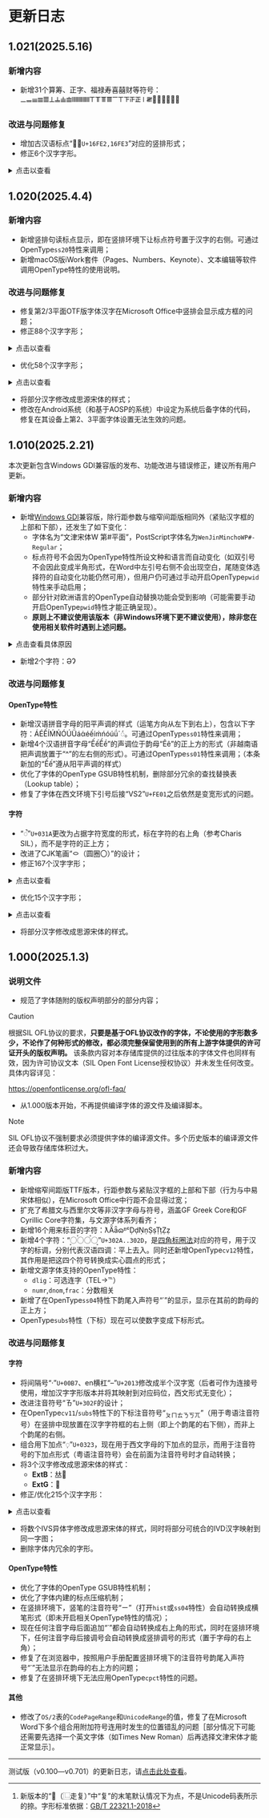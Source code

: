 # 更新日志
## 1.021(2025.5.16)
### 新增内容
- 新增31个算筹、正字、福禄寿喜囍财等符号：𝍠𝍡𝍢𝍣𝍤𝍥𝍦𝍧𝍨𝍩𝍪𝍫𝍬𝍭𝍮𝍯𝍰𝍱𝍲𝍳𝍴𝍵𝍶𝍷𝍸🉠🉡🉢🉣🉤🉥
### 改进与问题修复
- 增加古汉语标点“𖿢𖿣`U+16FE2,16FE3`”对应的竖排形式；
- 修正6个汉字字形。
<details>
<summary>点击以查看</summary>

-   - **URO**：濲†
    - **ExtB**：𣀣
    - **ExtC**：𪪸𫔶†
    - **ExtE**：𬰧
    - **ExtF**：𮘬
    - 画†的汉字仅Unicode码表字形（`cv01`）发生改变，默认映射的字形和GB 18030-2022字形（`cv02`）都不变。
</details>

## 1.020(2025.4.4)
### 新增内容
- 新增竖排句读标点显示，即在竖排环境下让标点符号置于汉字的右侧。可通过OpenType`ss20`特性来调用；
- 新增macOS版iWork套件（Pages、Numbers、Keynote）、文本编辑等软件调用OpenType特性的使用说明。
### 改进与问题修复
- 修复第2/3平面OTF版字体汉字在Microsoft Office中竖排会显示成方框的问题；
- 修正88个汉字字形；
<details>
<summary>点击以查看</summary>

-   - **URO**：儛嗶嘸墲幠廡憮撫橅橆殔滭潕無璑畢瞴箣腄膴蕪蟂蟱躌鄦隷隸鞸驆魓
    - **ExtA**：㳟㶗㷻㼢䉑䌓䙇䟆䬛
    - **ExtB**：𠑉𠑋𠔉†𠡚𠦝†𠴍𢆨𢚹𢯨𢴜𢶢𢹇𢹉𢿹𣘽𣭃𤃧𤏬𤡘𤺟𥓶𥢄𥢉𥿵𦅮𦑃𦓡𦢶𦹰𦹺𦼝𧀍𧻐𨬊𩁲𩻐
    - **ExtC**：𪹟𫇂𫏢
    - **ExtE**：𬅳𬟃
    - **ExtH**：𱍸𱜠
    - **Comp**：洛
    - **CompSup**：㡢慌
    - **IVS**：嗶󠄀`55F6 E0100`、逢󠄂`9022 E0102/E0103`、逢󠄄`9022 E0104`
    - 画†的汉字仅默认映射的字形发生改变，Unicode码表字形（`cv01`）和GB 18030-2022字形（`cv02`）都不变。
</details>

- 优化58个汉字字形；
<details>
<summary>点击以查看</summary>

-   - **URO**：丷†侭刱南†喃†喚坯垗塛塨奐婻†寏恭愌揇†換擜‡暔柸楠†橌橗渙湳†潀烬煥煵†献瑈瑍瘓籤罱腩†荵萳蘂蝻†諵†谳§贃轗遖†隠鱤鵡
    - **ExtA**：㑲㓓†㣮†㵜†䈒䊖†䋻†䌾†
    - **ExtB**：𤩽‡
    - **ExtC**：𪩘§
    - 画†的汉字默认映射的字形发生改变和GB 18030-2022字形（`cv02`）都发生改变，而Unicode码表字形（`cv01`）不变。
    - 画‡的汉字默认仅默认映射的字形发生改变，Unicode码表字形（`cv01`）和GB 18030-2022字形（`cv02`）都不变。
    - 画§的汉字默认映射的字形发生改变和Unicode码表字形（`cv01`）都发生改变，而GB 18030-2022字形（`cv02`）不变。
</details>

- 将部分汉字修改成思源宋体的样式；
- 修改在Android系统（和基于AOSP的系统）中设定为系统后备字体的代码，修复在其设备上第2、3平面字体设置无法生效的问题。

## 1.010(2025.2.21)
本次更新包含Windows GDI兼容版的发布、功能改进与错误修正，建议所有用户更新。
### 新增内容
- 新增[Windows GDI](https://learn.microsoft.com/zh-cn/windows/win32/gdi/windows-gdi)兼容版，除行距参数与缩窄间距版相同外（紧贴汉字框的上部和下部），还发生了如下变化：
    - 字体名为“文津宋体W 第#平面”，PostScript字体名为`WenJinMinchoWP#-Regular`；
    - 标点符号不会因为OpenType特性所设文种和语言而自动变化（如双引号不会因此变成半角形式，在Word中左引号右侧不会出现空白，尾随变体选择符的自动变化功能仍然可用），但用户仍可通过手动开启OpenType`pwid`特性来手动启用；
    - 部分针对欧洲语言的OpenType自动替换功能会受到影响（可能需要手动开启OpenType`pwid`特性才能正确呈现）。
    - **原则上不建议使用该版本（非Windows环境下更不建议使用），除非您在使用相关软件时遇到上述问题。**
<details>
<summary>点击查看具体原因</summary>

> 由于Windows GDI接口配备的Uniscribe塑形引擎（相对于HarfBuzz）会默认把一段文字（即便该文字都是中文文段）设定为拉丁文文种，而文津宋体支持在西文环境下标点符号形式的自动转换功能（默认适用于中文的全角形式→**适用于西文的变宽形式**），因此在这种环境下，一些标点符号会自动转换为西文的样式。
> 
> 一些应用程序（如Word 2010、BabelStone Pad）使用GDI接口，因此在GDI环境下，引号会被显示为西文形式，在Word 2010中会造成左引号位于左侧，且空出一段空白的情况。
>
> 基于[DirectWrite](https://learn.microsoft.com/zh-cn/windows/win32/directwrite/introducing-directwrite)、HarfBuzz环境的文本无此问题（如Word 2013+、Google Chrome、Linux图形界面）。
>
> PS. 基于注册表的字体回退配置**仅对Windows GDI有效**，针对DirectWrite的全局字体回退配置暂无解决方法，需要软件开发者自行设置回退字体（或相关可配置选项）。
</details>
    
- 新增2个字符：ƏɁ
### 改进与问题修复
#### OpenType特性
- 新增汉语拼音字母的阳平声调的样式（运笔方向从左下到右上），包含以下字符：ÁÉẾÍḾŃÓÚǗáάéếíḿńóúǘ´◌́。可通过OpenType`ss01`特性来调用；
- 新增4个汉语拼音字母“ẾếỀề”的声调位于韵母“Êê”的正上方的形式（非越南语把声调放置于“^”的左右侧的形式）。可通过OpenType`ss01`特性来调用；（本条新加的“Ếế”遵从阳平声调的样式）
- 优化了字体的OpenType GSUB特性机制，删除部分冗余的查找替换表（Lookup table）；
- 修复了字体在西文环境下引号后接“VS2”`U+FE01`之后依然是变宽形式的问题。
#### 字符
- “◌̚”`U+031A`更改为占据字符宽度的形式，标在字符的右上角（参考Charis SIL），而不是字符的正上方；
- 改进了CJK笔画“㇣（圆圈〇）”的设计；
- 修正167个汉字字形；
<details>
<summary>点击以查看</summary>

-   - **URO**：捄殏皳盚脙莍蛷銶鯄
    - **ExtB**：𠬞𣅨𣠅𣠬𣷚
    - **ExtC**：𪬆𪬢𪰗𪳸𪺑𪾷𪾹𫌾𫐲𫓡
    - **ExtF**：𬾒𬾙𬾩𭁃𭁏𭆘𭋑𭌘𭌧𭎋𭎾𭏽𭑢𭓰𭗆𭗤𭗴𭘰𭟚𭠌𭣏𭤬𭧊𭧧𭧾𭩝𭭌𭱳𭲬𭲲𭲼𭶖𭶣𭹬𭻠𭻡𭻢𭻹𭾼𭿾𮀌𮁅𮁬𮂉𮂓𮂵𮃡𮆔𮆝𮆬𮈺𮋆𮋍𮋎𮍷𮎭𮐣𮓝𮓭𮕯𮙀𮙢𮛿𮜧𮠙𮠛𮠵𮠽𮡍𮡓𮢂𮣆𮨃𮨖𮩚𮩫𮩶𮫛𮫩
    - **ExtG**：𰃅𰉕𰎨𰤒𰫸𰭥𰸵𰼘𱆿
    - **ExtH**：𱎷𱏻𱏼𱐞𱑅𱑓𱛰𱛸𱟂𱡔𱤊𱤵𱤷𱧢𱧯𱧵𱨴𱩗𱫎𱯎𱯏𱵭𱷙𱻦𱻾𱼝𱼽𱽃𱽆𱽧𱾊𱾳𱾿𱿃𱿢𲀖𲀶𲁿𲂚𲂥𲅅𲆼𲈯𲉸𲉹𲉿𲊂𲊆𲊉𲊍𲊏𲊑𲊒𲊓𲊢
</details>

- 优化15个汉字字形；
<details>
<summary>点击以查看</summary>

-   - **ExtA**：㐃†㔔‡㪳‡㫈‡
    - **ExtB**：𧼱‡[^1]𩬬𩴕𩿮
    - **ExtC**：𫛷
    - **ExtE**：𫰏
    - **ExtF**：𭶫𮃵𮢥𮣥
    - **ExtH**：𱕴
    - 画†的汉字默认映射的字形和GB 18030-2022字形（`cv02`）都发生改变，Unicode码表字形（`cv01`）不变。
    - 画‡的汉字仅默认映射的字形发生改变，Unicode码表字形（`cv01`）和GB 18030-2022字形（`cv02`）都不变。
</details>

- 将部分汉字修改成思源宋体的样式。

[^1]: 新版本的“𧼱（⿺走复）”中“复”的末笔默认情况下为点，不是Unicode码表所示的捺。字形标准依据：[GB/T 22321.1-2018](https://std.samr.gov.cn/gb/search/gbDetailed?id=71F772D82E29D3A7E05397BE0A0AB82A)

## 1.000(2025.1.3)
### 说明文件
- 规范了字体随附的版权声明部分的部分内容；

> [!CAUTION]
>
> 根据SIL OFL协议的要求，**只要是基于OFL协议改作的字体，不论使用的字形数多少，不论作了何种形式的修改，都必须完整保留使用到的所有上游字体提供的许可证开头的版权声明。** 该条款内容对本存储库提供的过往版本的字体文件也同样有效，因为许可协议文本（SIL Open Font License授权协议）并未发生任何改变。具体内容详见：
>
> https://openfontlicense.org/ofl-faq/
- 从1.000版本开始，不再提供编译字体的源文件及编译脚本。

> [!NOTE]
>
> SIL OFL协议不强制要求必须提供字体的编译源文件。多个历史版本的编译源文件还会导致存储库体积过大。
### 新增内容
- 新增缩窄间距版TTF版本，行距参数与紧贴汉字框的上部和下部（行为与中易宋体相似），在Microsoft Office中行距不会显得过宽；
- 扩充了希腊文与西里尔文等非汉字字母与符号，涵盖GF Greek Core和GF Cyrillic Core字符集，与文源字体系列看齐；
- 新增16个用来标音的字符：ƛǞǟɷᴮᶜḌḍṆṇṢṣṬṭẒẓ
- 新增4个字符：“◌〪◌〫◌〬◌〭”`U+302A..302D`，是[四角标圈法](https://zh.wikipedia.org/wiki/%E7%99%BC%E5%9C%88%E6%B3%95)对应的符号，用于汉字的标调，分别代表汉语四调：平上去入。同时还新增OpenType`cv12`特性，其作用是把这四个符号转换成实心圆点的形式；
- 新增文源字体支持的OpenType特性：
    - `dlig`：可选连字（TEL→℡）
    - `numr`,`dnom`,`frac`：分数相关
- 新增了在OpenType`ss04`特性下韵尾入声符号“˙”的显示，显示在其前的韵母的正上方；
- OpenType`subs`特性（下标）现在可以使数字变成下标形式。
### 改进与问题修复
#### 字符
- 将间隔号“·”`U+00B7`、en横杠“–”`U+2013`修改成半个汉字宽（后者可作为连接号使用，增加汉字字形版本并将其映射到对应码位，西文形式无变化）；
- 改进注音符号“ㄯ”`U+302F`的设计；
- 在OpenType`cv11`/`subs`特性下的下标注音符号“<sub>ㄆㄇㄊㄋㄎㄫ</sub>”（用于粤语注音符号）在竖排中现放置在汉字字符框的右上侧（即上个韵尾的右下侧），而非上个韵尾的右侧。
- 组合用下加点“◌̣”`U+0323`，现在用于西文字母的下加点的显示，而用于注音符号的下加点形式（粤语注音符号）会在前面为注音符号时才自动转换；
- 将3个汉字修改成思源宋体的样式：
    - **ExtB**：𠀤𨮁
    - **ExtG**：𰾺
- 修正/优化215个汉字字形：
<details>
<summary>点击以查看</summary>

-   - **URO**：不伓佖佲侕偄偧優劌厦吢吥呞嚭囨圇堧堵奯孞小徳忈忎忐忝忢忥怘思怣怸恖恥恵悉悡悪悶惀惄惉惎惑惢惣愂愗愛愞愳慿憂憇憑憗憙懟抍抔拿掣揔撑攃暵曖杯柌栭梕梞楳榎檅泌洏洺涶淴澿瀀瀻煗燜爚牎獩瓇皁眳睔瞹硾碝穂穏粫糥罳耎耏肧胹腝苾莵萙薆薬虙蝡覕覟輀輭醓鈈鉰銘鍯鑙阫陾韱顋顖飛騛驥鮞鱫鴓鴯龢龽
    - **ExtA**：㐅㝼㝽㝾㝿㞀㞁㞂㞄㞅㞆㞇㞈㞉㞊㤵㴵㺊䊅䏰䣳
    - **ExtB**：𠐭𡟈†𨎪
    - **ExtC**：𪻚†
    - **ExtE**：𫮩𬚖†
    - **ExtF**：𮍜𮍯𮑤𮝵
    - **ExtG**：𰆥𰥍†
    - **ExtH**：𲄗
    - **IVS**：
        - Base+`U+E0100`：僾󠄀刈󠄀双󠄀啉󠄀啾󠄀得󠄀恁󠄀恷󠄀想󠄀愆󠄀愚󠄀愡󠄀慂󠄀憥󠄀憽󠄀扌󠄀掌󠄀撑󠄀暴󠄀櫌󠄀毛󠄀涊󠄀熄󠄀珎󠄀礻󠄀笔󠄀耄󠄀螅󠄀蟋󠄀鉨󠄀銘󠄀
        - Base+`U+E0100/E0101`：恿󠄀惠󠄀惥󠄀惹󠄀憼󠄀懋󠄀擎󠄀櫖󠄀璦󠄀皧󠄀穗󠄀葸󠄀
        - Base+`U+E0101`：珎󠄁
        - Base+`U+E0102`：忿󠄂
    - 画†的汉字默认映射的字形（与文源宋体看齐）和GB 18030-2022字形（`cv02`）都发生改变，而Unicode码表字形（`cv01`）不变；
</details>

- 将数个IVS异体字修改成思源宋体的样式，同时将部分可统合的IVD汉字映射到同一字图；
- 删除字体内冗余的字形。
#### OpenType特性
- 优化了字体的OpenType GSUB特性机制；
- 优化了字体内建的标点压缩机制；
- 在竖排环境下，竖笔的注音符号“ㄧ”（打开`hist`或`ss04`特性）会自动转换成横笔形式（即未开启相关OpenType特性的情况）；
- 现在任何注音字母后面追加“˙”都会自动转换成右上角的形式，同时在竖排环境下，任何注音字母后接调号会自动转换成竖排调号的形式（置于字母的右上角）；
- 修复了在浏览器中，按照用户手册配置竖排环境下的注音符号韵尾入声符号“˙”无法显示在韵母的右上方的问题；
- 修复了在竖排环境下无法应用OpenType`cpct`特性的问题。
#### 其他
- 修改了`OS/2`表的`CodePageRange`和`UnicodeRange`的值，修复了在Microsoft Word下多个组合用附加符号连用时发生的位置错乱的问题［部分情况下可能还需要先选择一个英文字体（如Times New Roman）后再选择文津宋体才能正常显示］。

---
测试版（v0.100—v0.701）的更新日志，请[点击此处查看](./CHANGELOG-BETA.md)。